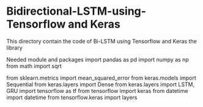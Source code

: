 # Bidirectional-LSTM-using-Tensorflow and Keras
This directory contain the code of Bi-LSTM using Tensorflow and Keras the library

Needed module and packages
import pandas as pd
import numpy as np
from math import sqrt

from sklearn.metrics import mean_squared_error
from keras.models import Sequential
from keras.layers import Dense
from keras.layers import LSTM, GRU
import tensorflow as tf
from tensorflow import keras
from datetime import datetime
from tensorflow.keras import layers
